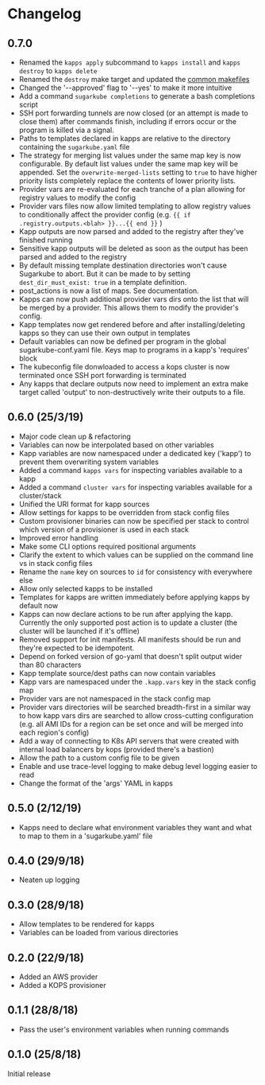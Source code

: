 # Changelog
## 0.7.0
* Renamed the `kapps apply` subcommand to `kapps install` and `kapps destroy` to `kapps delete`
* Renamed the `destroy` make target and updated the [common makefiles](https://github.com/sugarkube/kapps/tree/master/incubator/common-makefiles)
* Changed the '--approved' flag to '--yes' to make it more intuitive
* Add a command `sugarkube completions` to generate a bash completions script
* SSH port forwarding tunnels are now closed (or an attempt is made to close them) after commands finish, including if errors occur or the program is killed via a signal.
* Paths to templates declared in kapps are relative to the directory containing the `sugarkube.yaml` file
* The strategy for merging list values under the same map key is now configurable. By default list values under the same map key will be appended. Set the `overwrite-merged-lists` setting to `true` to have higher priority lists completely replace the contents of lower priority lists.
* Provider vars are re-evaluated for each tranche of a plan allowing for registry values to modify the config
* Provider vars files now allow limited templating to allow registry values to conditionally affect the provider config (e.g. `{{ if .registry.outputs.<blah> }}...{{ end }}` )
* Kapp outputs are now parsed and added to the registry after they've finished running
* Sensitive kapp outputs will be deleted as soon as the output has been parsed and added to the registry
* By default missing template destination directories won't cause Sugarkube to abort. But it can be made to by setting `dest_dir_must_exist: true` in a template definition.
* post_actions is now a list of maps. See documentation.
* Kapps can now push additional provider vars dirs onto the list that will be merged by a provider. This allows them to modify the provider's config.
* Kapp templates now get rendered before and after installing/deleting kapps so they can use their own output in templates
* Default variables can now be defined per program in the global sugarkube-conf.yaml file. Keys map to programs in a kapp's 'requires' block
* The kubeconfig file donwloaded to access a kops cluster is now terminated once SSH port forwarding is terminated
* Any kapps that declare outputs now need to implement an extra make target called 'output' to non-destructively write their outputs to a file. 

## 0.6.0 (25/3/19)
* Major code clean up & refactoring
* Variables can now be interpolated based on other variables
* Kapp variables are now namespaced under a dedicated key ('kapp') to prevent them overwriting system variables
* Added a command `kapps vars` for inspecting variables available to a kapp
* Added a command `cluster vars` for inspecting variables available for a cluster/stack
* Unified the URI format for kapp sources
* Allow settings for kapps to be overridden from stack config files
* Custom provisioner binaries can now be specified per stack to control which version of a provisioner is used in each stack
* Improved error handling
* Make some CLI options required positional arguments
* Clarify the extent to which values can be supplied on the command line vs in stack config files
* Rename the `name` key on sources to `id` for consistency with everywhere else
* Allow only selected kapps to be installed
* Templates for kapps are written immediately before applying kapps by default now
* Kapps can now declare actions to be run after applying the kapp. Currently the only supported post action is to update a cluster (the cluster will be launched if it's offline)
* Removed support for init manifests. All manifests should be run and they're expected to be idempotent.
* Depend on forked version of go-yaml that doesn't split output wider than 80 characters
* Kapp template source/dest paths can now contain variables
* Kapp vars are namespaced under the `.kapp.vars` key in the stack config map
* Provider vars are not namespaced in the stack config map
* Provider vars directories will be searched breadth-first in a similar way to how kapp vars dirs are searched to allow cross-cutting configuration (e.g. all AMI IDs for a region can be set once and will be merged into each region's config)
* Add a way of connecting to K8s API servers that were created with internal load balancers by kops (provided there's a bastion) 
* Allow the path to a custom config file to be given
* Enable and use trace-level logging to make debug level logging easier to read
* Change the format of the 'args' YAML in kapps

## 0.5.0 (2/12/19)
* Kapps need to declare what environment variables they want and what to map to them in a 'sugarkube.yaml' file

## 0.4.0 (29/9/18)
* Neaten up logging

## 0.3.0 (28/9/18)
* Allow templates to be rendered for kapps
* Variables can be loaded from various directories

## 0.2.0 (22/9/18)
* Added an AWS provider
* Added a KOPS provisioner

## 0.1.1 (28/8/18)
* Pass the user's environment variables when running commands

## 0.1.0 (25/8/18)
Initial release